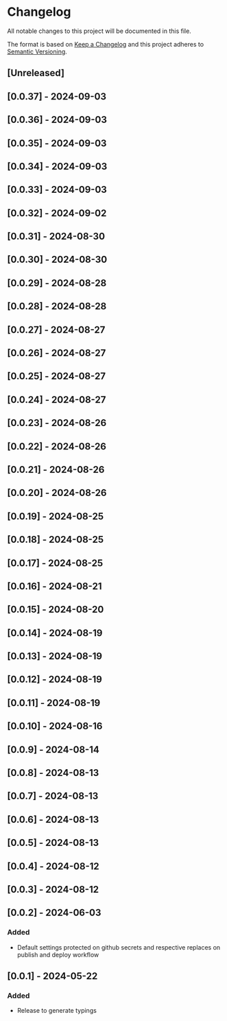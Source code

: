 # Changelog

All notable changes to this project will be documented in this file.

The format is based on [Keep a Changelog](http://keepachangelog.com/en/1.0.0/)
and this project adheres to [Semantic Versioning](http://semver.org/spec/v2.0.0.html).

## [Unreleased]

## [0.0.37] - 2024-09-03

## [0.0.36] - 2024-09-03

## [0.0.35] - 2024-09-03

## [0.0.34] - 2024-09-03

## [0.0.33] - 2024-09-03

## [0.0.32] - 2024-09-02

## [0.0.31] - 2024-08-30

## [0.0.30] - 2024-08-30

## [0.0.29] - 2024-08-28

## [0.0.28] - 2024-08-28

## [0.0.27] - 2024-08-27

## [0.0.26] - 2024-08-27

## [0.0.25] - 2024-08-27

## [0.0.24] - 2024-08-27

## [0.0.23] - 2024-08-26

## [0.0.22] - 2024-08-26

## [0.0.21] - 2024-08-26

## [0.0.20] - 2024-08-26

## [0.0.19] - 2024-08-25

## [0.0.18] - 2024-08-25

## [0.0.17] - 2024-08-25

## [0.0.16] - 2024-08-21

## [0.0.15] - 2024-08-20

## [0.0.14] - 2024-08-19

## [0.0.13] - 2024-08-19

## [0.0.12] - 2024-08-19

## [0.0.11] - 2024-08-19

## [0.0.10] - 2024-08-16

## [0.0.9] - 2024-08-14

## [0.0.8] - 2024-08-13

## [0.0.7] - 2024-08-13

## [0.0.6] - 2024-08-13

## [0.0.5] - 2024-08-13

## [0.0.4] - 2024-08-12

## [0.0.3] - 2024-08-12

## [0.0.2] - 2024-06-03

### Added

- Default settings protected on github secrets and respective replaces on publish and deploy workflow

## [0.0.1] - 2024-05-22

### Added

- Release to generate typings

